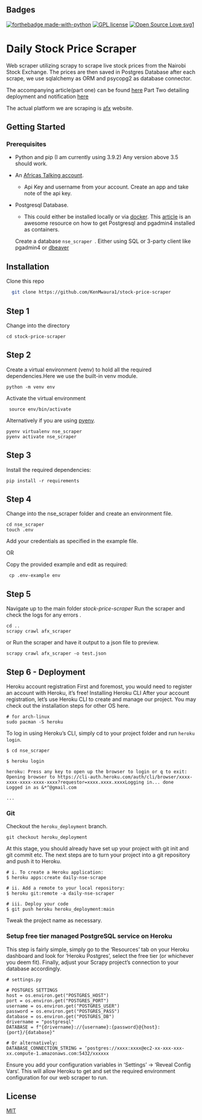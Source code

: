## Badges 
[![forthebadge made-with-python](http://ForTheBadge.com/images/badges/made-with-python.svg)](https://www.python.org/)
[![GPL license](https://img.shields.io/badge/License-GPL-blue.svg)](http://perso.crans.org/besson/LICENSE.html)
[![Open Source Love svg1](https://badges.frapsoft.com/os/v1/open-source.svg?v=103)](https://github.com/ellerbrock/open-source-badges/)
# Daily Stock Price Scraper 
Web scraper utilizing scrapy to scrape live stock prices from the Nairobi Stock Exchange. 
The prices are then saved in Postgres Database after each scrape, we use sqlalchemy as ORM 
and psycopg2 as database connector. 

The accompanying article(part one) can be found [here](https://dev.to/ken_mwaura1/daily-share-price-notifications-using-python-sql-and-africas-talking-part-one-17p)
Part Two detailing deployment and notification [here](https://dev.to/ken_mwaura1/daily-share-price-notifications-using-python-sql-and-africas-talking-part-two-37db)

The actual platform we are scraping is [afx](https://afx.kwayisi.org/nseke/) website. 
## Getting Started 
### Prerequisites
- Python and pip (I am currently using 3.9.2) Any version above 3.5 should work.
- An [Africas Talking account](https://account.africastalking.com/auth/register/).
    - Api Key and username from your account. Create an app and take note of the api key.
- Postgresql Database.
    - This could either be installed locally or via  [docker](https://www.docker.com/).
      This [article](https://blog.crunchydata.com/blog/easy-postgresql-12-and-pgadmin-4-setup-with-docker) is an awesome resource on how to get Postgresql and pgadmin4  installed as containers.
      
    Create a database `nse_scraper `. Either using SQL or 3-party client like pgadmin4 or [dbeaver](https://dbeaver.io/)

## Installation

Clone this repo

```bash 
  git clone https://github.com/KenMwaura1/stock-price-scraper
```
## Step 1
Change into the directory

`cd stock-price-scraper`
## Step 2
Create a virtual environment (venv) to hold all the required dependencies.Here we use
the built-in venv module.

`python -m venv env`

Activate the virtual environment

` source env/bin/activate`

Alternatively if you are using [pyenv](https://github.com/pyenv/pyenv).


```shell 
pyenv virtualenv nse_scraper
pyenv activate nse_scraper
   ```
## Step 3
Install the required dependencies:

`pip install -r requirements `

## Step 4 
Change into the nse_scraper folder and create an environment file. 
```shell
cd nse_scraper
touch .env 
```
Add your credentials as specified in the example file.

OR

Copy the provided  example and edit as required:

` cp .env-example env`

## Step 5
Navigate up to the main folder *stock-price-scraper*
Run the scraper and check the logs for any errors . 
```shell
cd .. 
scrapy crawl afx_scraper
```
or 
Run the scraper and have it output to a json file to preview. 
```shell
scrapy crawl afx_scraper -o test.json 
```
## Step 6 - Deployment
Heroku account registration First and foremost, you would need to register an account with Heroku, it’s free!
Installing Heroku CLI After your account registration, let’s use Heroku CLI to create and manage our project. You may check out the installation steps for other OS here.
```shell
# for arch-linux
sudo pacman -S heroku 
```
To log in using Heroku’s CLI, simply cd to your project folder and run `heroku login`.
```shell
$ cd nse_scraper 

$ heroku login 

heroku: Press any key to open up the browser to login or q to exit:
Opening browser to https://cli-auth.heroku.com/auth/cli/browser/xxxx-xxxx-xxxx-xxxx-xxxx?requestor=xxxx.xxxx.xxxxLogging in... done
Logged in as &*^@gmail.com

...
```
### Git 
Checkout the `heroku_deployment` branch.
```shell
git checkout heroku_deployment
```
At this stage, you should already have set up your project with git init and git commit etc. The next steps are to turn your project into a git repository and push it to Heroku.
```shell
# i. To create a Heroku application:
$ heroku apps:create daily-nse-scrape

# ii. Add a remote to your local repository:
$ heroku git:remote -a daily-nse-scraper

# iii. Deploy your code
$ git push heroku heroku_deployment:main
```
Tweak the project name as necessary. 
### Setup free tier managed PostgreSQL service on Heroku
This step is fairly simple, simply go to the ‘Resources’ tab on your Heroku dashboard and look for ‘Heroku Postgres’, select the free tier (or whichever you deem fit).
Finally, adjust your Scrapy project’s connection to your database accordingly.

```shell
# settings.py

# POSTGRES SETTINGS
host = os.environ.get("POSTGRES_HOST")
port = os.environ.get("POSTGRES_PORT")
username = os.environ.get("POSTGRES_USER")
password = os.environ.get("POSTGRES_PASS")
database = os.environ.get("POSTGRES_DB")
drivername = "postgresql"
DATABASE = f"{drivername}://{username}:{password}@{host}:{port}/{database}"

# Or alternatively:
DATABASE_CONNECTION_STRING = ‘postgres://xxxx:xxxx@ec2-xx-xxx-xxx-xx.compute-1.amazonaws.com:5432/xxxxxx
```
Ensure you add your configuration variables in ‘Settings’ → ‘Reveal Config Vars‘. This will allow Heroku to get and set the required environment configuration for our web scraper to run.



## License

[MIT](https://choosealicense.com/licenses/mit/)

